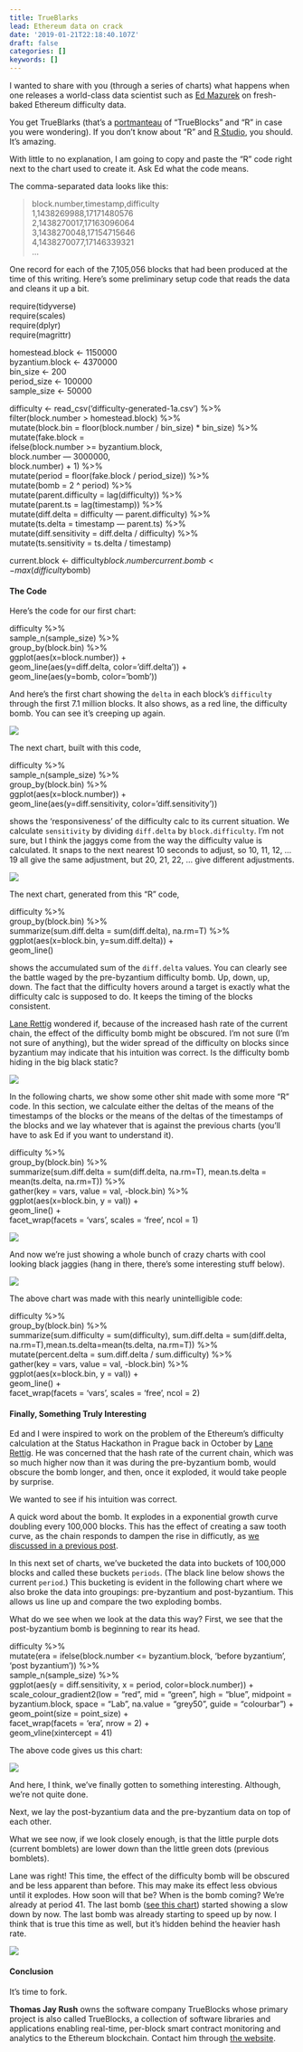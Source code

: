 ```yaml
---
title: TrueBlarks
lead: Ethereum data on crack
date: '2019-01-21T22:18:40.107Z'
draft: false
categories: []
keywords: []
---
```


I wanted to share with you (through a series of charts) what happens when one releases a world-class data scientist such as [Ed Mazurek](https://medium.com/u/d272dbeef59a) on fresh-baked Ethereum difficulty data.

You get TrueBlarks (that’s a [portmanteau](https://www.google.com/search?q=define+portmanteau&rlz=1C5CHFA_enUS740US740&oq=define+portman&aqs=chrome.0.0j69i57j0l4.4375j1j7&sourceid=chrome&ie=UTF-8) of “TrueBlocks” and “R” in case you were wondering). If you don’t know about “R” and [R Studio](https://www.rstudio.com/), you should. It’s amazing.

With little to no explanation, I am going to copy and paste the “R” code right next to the chart used to create it. Ask Ed what the code means.

The comma-separated data looks like this:

> block.number,timestamp,difficulty  
> 1,1438269988,17171480576  
> 2,1438270017,17163096064  
> 3,1438270048,17154715646  
> 4,1438270077,17146339321  
> …

One record for each of the 7,105,056 blocks that had been produced at the time of this writing. Here’s some preliminary setup code that reads the data and cleans it up a bit.

require(tidyverse)  
require(scales)  
require(dplyr)  
require(magrittr)

homestead.block <- 1150000  
byzantium.block <- 4370000  
bin\_size <- 200  
period\_size <- 100000  
sample\_size <- 50000

difficulty <- read\_csv(‘difficulty-generated-1a.csv’) %>%  
 filter(block.number > homestead.block) %>%  
 mutate(block.bin = floor(block.number / bin\_size) \* bin\_size) %>%  
 mutate(fake.block =  
   ifelse(block.number >= byzantium.block,  
      block.number — 3000000,  
      block.number) + 1) %>%  
 mutate(period = floor(fake.block / period\_size)) %>%  
 mutate(bomb = 2 ^ period) %>%  
 mutate(parent.difficulty = lag(difficulty)) %>%  
 mutate(parent.ts = lag(timestamp)) %>%  
 mutate(diff.delta = difficulty — parent.difficulty) %>%  
 mutate(ts.delta = timestamp — parent.ts) %>%  
 mutate(diff.sensitivity = diff.delta / difficulty) %>%  
 mutate(ts.sensitivity = ts.delta / timestamp)

current.block <- difficulty$block.number %>% tail(1)  
current.bomb <- max(difficulty$bomb)

#### The Code

Here’s the code for our first chart:

difficulty %>%  
    sample\_n(sample\_size) %>%  
    group\_by(block.bin) %>%  
    ggplot(aes(x=block.number)) +  
    geom\_line(aes(y=diff.delta, color=’diff.delta’)) +  
    geom\_line(aes(y=bomb, color=’bomb’))

And here’s the first chart showing the `delta` in each block’s `difficulty` through the first 7.1 million blocks. It also shows, as a red line, the difficulty bomb. You can see it’s creeping up again.

![](/blog/img/028-TrueBlarks-001.png)

The next chart, built with this code,

difficulty %>%  
    sample\_n(sample\_size) %>%  
    group\_by(block.bin) %>%  
    ggplot(aes(x=block.number)) +  
    geom\_line(aes(y=diff.sensitivity, color=’diff.sensitivity’))

shows the ‘responsiveness’ of the difficulty calc to its current situation. We calculate `sensitivity` by dividing `diff.delta` by `block.difficulty`. I’m not sure, but I think the jaggys come from the way the difficulty value is calculated. It snaps to the next nearest 10 seconds to adjust, so 10, 11, 12, … 19 all give the same adjustment, but 20, 21, 22, … give different adjustments.

![](/blog/img/028-TrueBlarks-002.png)

The next chart, generated from this “R” code,

difficulty %>%  
 group\_by(block.bin) %>%  
 summarize(sum.diff.delta = sum(diff.delta), na.rm=T) %>%  
 ggplot(aes(x=block.bin, y=sum.diff.delta)) +  
 geom\_line()

shows the accumulated sum of the `diff.delta` values. You can clearly see the battle waged by the pre-byzantium difficulty bomb. Up, down, up, down. The fact that the difficulty hovers around a target is exactly what the difficulty calc is supposed to do. It keeps the timing of the blocks consistent.

[Lane Rettig](https://medium.com/u/9f3988a56032) wondered if, because of the increased hash rate of the current chain, the effect of the difficulty bomb might be obscured. I’m not sure (I’m not sure of anything), but the wider spread of the difficulty on blocks since byzantium may indicate that his intuition was correct. Is the difficulty bomb hiding in the big black static?

![](/blog/img/028-TrueBlarks-003.png)

In the following charts, we show some other shit made with some more “R” code. In this section, we calculate either the deltas of the means of the timestamps of the blocks or the means of the deltas of the timestamps of the blocks and we lay whatever that is against the previous charts (you’ll have to ask Ed if you want to understand it).

difficulty %>%  
 group\_by(block.bin) %>%  
 summarize(sum.diff.delta = sum(diff.delta, na.rm=T), mean.ts.delta = mean(ts.delta, na.rm=T)) %>%  
 gather(key = vars, value = val, -block.bin) %>%  
 ggplot(aes(x=block.bin, y = val)) +  
 geom\_line() +  
 facet\_wrap(facets = ‘vars’, scales = ‘free’, ncol = 1)

![](/blog/img/028-TrueBlarks-004.png)

And now we’re just showing a whole bunch of crazy charts with cool looking black jaggies (hang in there, there’s some interesting stuff below).

![](/blog/img/028-TrueBlarks-005.png)

The above chart was made with this nearly unintelligible code:

difficulty %>%  
 group\_by(block.bin) %>%  
 summarize(sum.difficulty = sum(difficulty), sum.diff.delta = sum(diff.delta, na.rm=T),mean.ts.delta=mean(ts.delta, na.rm=T)) %>%  
 mutate(percent.delta = sum.diff.delta / sum.difficulty) %>%  
 gather(key = vars, value = val, -block.bin) %>%  
 ggplot(aes(x=block.bin, y = val)) +  
 geom\_line() +  
 facet\_wrap(facets = ‘vars’, scales = ‘free’, ncol = 2)

#### Finally, Something Truly Interesting

Ed and I were inspired to work on the problem of the Ethereum’s difficulty calculation at the Status Hackathon in Prague back in October by [Lane Rettig](https://medium.com/u/9f3988a56032). He was concerned that the hash rate of the current chain, which was so much higher now than it was during the pre-byzantium bomb, would obscure the bomb longer, and then, once it exploded, it would take people by surprise.

We wanted to see if his intuition was correct.

A quick word about the bomb. It explodes in a exponential growth curve doubling every 100,000 blocks. This has the effect of creating a saw tooth curve, as the chain responds to dampen the rise in difficutly, as [we discussed in a previous post](https://medium.com/@tjayrush/ethereum-block-production-continues-to-slide-1b74a2123e3f).

In this next set of charts, we’ve bucketed the data into buckets of 100,000 blocks and called these buckets `periods`. (The black line below shows the current `period`.) This bucketing is evident in the following chart where we also broke the data into groupings: pre-byzantium and post-byzantium. This allows us line up and compare the two exploding bombs.

What do we see when we look at the data this way? First, we see that the post-byzantium bomb is beginning to rear its head.

difficulty %>%  
 mutate(era = ifelse(block.number <= byzantium.block, ‘before byzantium’, ‘post byzantium’)) %>%  
 sample\_n(sample\_size) %>%  
 ggplot(aes(y = diff.sensitivity, x = period, color=block.number)) +  
 scale\_colour\_gradient2(low = “red”, mid = “green”, high = “blue”, midpoint = byzantium.block, space = “Lab”, na.value = “grey50”, guide = “colourbar”) +  
 geom\_point(size = point\_size) +   
 facet\_wrap(facets = ‘era’, nrow = 2) +  
 geom\_vline(xintercept = 41)

The above code gives us this chart:

![](/blog/img/028-TrueBlarks-006.png)

And here, I think, we’ve finally gotten to something interesting. Although, we’re not quite done.

Next, we lay the post-byzantium data and the pre-byzantium data on top of each other.

What we see now, if we look closely enough, is that the little purple dots (current bomblets) are lower down than the little green dots (previous bomblets).

Lane was right! This time, the effect of the difficulty bomb will be obscured and be less apparent than before. This may make its effect less obvious until it explodes. How soon will that be? When is the bomb coming? We’re already at period 41. The last bomb ([see this chart](https://medium.com/@tjayrush/ethereum-block-production-continues-to-slide-1b74a2123e3f)) started showing a slow down by now. The last bomb was already starting to speed up by now. I think that is true this time as well, but it’s hidden behind the heavier hash rate.

![](/blog/img/028-TrueBlarks-007.png)

#### Conclusion

It’s time to fork.

**Thomas Jay Rush** owns the software company TrueBlocks whose primary project is also called TrueBlocks, a collection of software libraries and applications enabling real-time, per-block smart contract monitoring and analytics to the Ethereum blockchain. Contact him through [the website](http://trueblocks.io).
